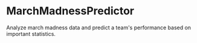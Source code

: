 # MarchMadnessPredictor

Analyze march madness data and predict a team's performance based on important statistics.